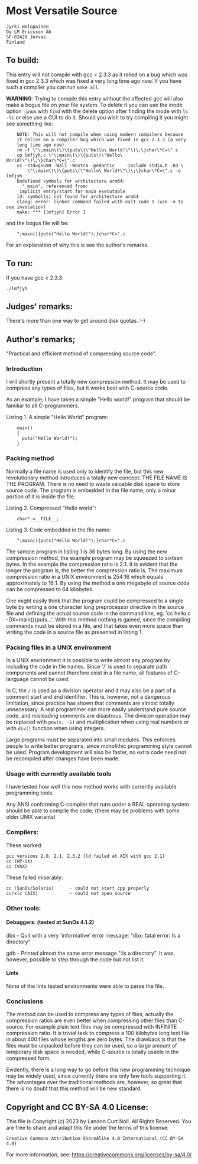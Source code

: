 # Most Versatile Source

	Jyrki Holopainen
	Oy LM Ericsson Ab
	SF-02420 Jorvas
	Finland

## To build:

This entry will not compile with gcc < 2.3.3 as it relied on a bug which was
fixed in gcc 2.3.3 which was fixed a very long time ago now. If you have such a
compiler you can run `make all`.

**WARNING**: Trying to compile this entry without the affected gcc will also
make a bogus file on your file system.  To delete it you can use the inode
option `-inum` with `find` with the delete option after finding the inode with
`ls -li` or else use a GUI to do it.  Should you wish to try compiling it you
might see something like:

	    NOTE: This will not compile when using modern compilers because
	    it relies on a compiler bug which was fixed in gcc 2.3.3 (a very
	    long time ago now).
	    rm -f \"\;main\(\)\{puts\(\"Hello\ World!\"\)\;\}char\*C=\".c
	    cp lmfjyh.c \"\;main\(\)\{puts\(\"Hello\ World!\"\)\;\}char\*C=\".c
	    cc -std=gnu90 -Wall -Wextra -pedantic    -include stdio.h -O3 \
			\"\;main\(\)\{puts\(\"Hello\ World!\"\)\;\}char\*C=\".c -o lmfjyh
	    Undefined symbols for architecture arm64:
	      "_main", referenced from:
		 implicit entry/start for main executable
	    ld: symbol(s) not found for architecture arm64
	    clang: error: linker command failed with exit code 1 (use -v to see invocation)
	    make: *** [lmfjyh] Error 1

and the bogus file will be:

	    ";main(){puts("Hello World!");}char*C=".c

For an explanation of why this is see the author's remarks.

## To run:

If you have gcc < 2.3.3:

	./lmfjyh

## Judges' remarks:
    
There's more than one way to get around disk quotas. :-)


## Author's remarks;

"Practical and efficient method of compressing source code".

### Introduction

I will shortly present a totally new compression method.
It may be used to compress any types of files, but it works
best with C-source code.

As an example, I have taken a simple "Hello world!" program
that should be familiar to all C-programmers.

Listing 1. A simple "Hello World" program:


	    main()
	    {
	      puts("Hello World!");
	    }


### Packing method

Normally a file name is used only to identify the file, 
but this new revolutionary method introduces a totally new concept: 
THE FILE NAME IS THE PROGRAM. There is no need to waste
valuable disk space to store source code. The program is
embedded in the file name, only a minor portion of it
is inside the file.

Listing 2. Compressed "Hello world":

	
	    char*_=__FILE__;


Listing 3. Code embedded in the file name:


	    ";main(){puts("Hello World!");}char*C=".c


The sample program in listing 1 is 36 bytes long. By using the new
compression method, the example program may be squeezed to sixteen
bytes. In the example the compression ratio is 2:1. It is evident
that the longer the program is, the better the compression ratio
is. The maximum compression ratio in a UNIX environment is 254:16
which equals approximately to 16:1.  By using the method a one
megabyte of source code can be compressed to 64 kilobytes.

One might easily think that the program could be compressed to a
single byte by writing a one character long preprocessor directive
in the source file and defining the actual source code in the
command line, eg. 'cc hello.c -DX=main(){puts...'.  With this
method nothing is gained, since the compiling commands must be
stored in a file, and that takes even more space than writing the
code in a source file as presented in listing 1.


### Packing files in a UNIX environment

In a UNIX environment it is possible to write almost any program by
including the code in file names. Since '/' is used to separate
path components and cannot therefore exist in a file name, all
features of C-language cannot be used.

In C, the `/` is used as a division operator and it may also be a
part of a comment start and end identifier. This is, however, not a
dangerous limitation, since practice has shown that comments are
almost totally unnecessary. A real programmer can more easily
understand pure source code, and misleading comments are
disastrous. The division operation may be replaced with `pow(x, -1)`
and multiplication when using real numbers or with `div()` function
when using integers.

Large programs must be separated into small modules. This enforces
people to write better programs, since monolithic programming style
cannot be used. Program development will also be faster, no extra
code need not be recompiled after changes have been made.


### Usage with currently available tools

I have tested how well this new method works with currently
available programming tools.

Any ANSI conforming C-compiler that runs under a REAL operating
system should be able to compile the code.  (there may be problems
with some older UNIX variants)

### Compilers:

These worked:

    gcc versions 2.0, 2.1, 2.3.2 (ld failed at AIX with gcc 2.1)
    cc (HP-UX)
    cc (VAX)

These failed miserably:

    cc (SunOs/Solaris)      - could not start cpp properly
    cc/xlc (AIX)            - could not open source

### Other tools:

#### Debuggers: (tested at SunOs 4.1.2)

dbx     - Quit with a very 'informative' error message:
	"dbx: fatal error: Is a directory"

gdb     - Printed almost the same error message ":Is a directory".
	It was, however, possible to step through the code but 
	not list it.

#### Lints

None of the lints tested environments were able to parse the file.


### Conclusions

The method can be used to compress any types of files, actually the
compression ratios are even better when compressing other files
than C-source.  For example plain text files may be compressed with
INFINITE compression ratio. It is trivial task to compress a 100
kilobytes long text file in about 400 files whose lengths are zero
bytes.  The drawback is that the files must be unpacked before they
can be used, so a large amount of temporary disk space is needed,
while C-source is totally usable in the compressed form.

Evidently, there is a long way to go before this new programming
technique may be widely used, since currently there are only few
tools supporting it. The advantages over the traditional methods
are, however, so great that there is no doubt that this method will
be new standard.

## Copyright and CC BY-SA 4.0 License:

This file is Copyright (c) 2023 by Landon Curt Noll.  All Rights Reserved.
You are free to share and adapt this file under the terms of this license:

    Creative Commons Attribution-ShareAlike 4.0 International (CC BY-SA 4.0)

For more information, see: https://creativecommons.org/licenses/by-sa/4.0/
